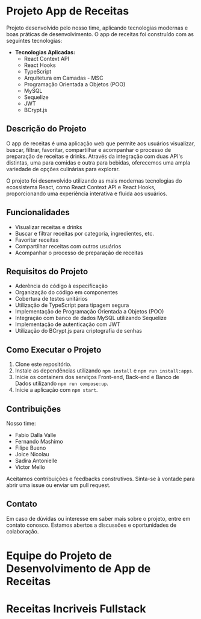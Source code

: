 # Projeto App de Receitas

Projeto desenvolvido pelo nosso time, aplicando tecnologias modernas e boas práticas de desenvolvimento. O app de receitas foi construído com as seguintes tecnologias:

- **Tecnologias Aplicadas:**
  - React Context API
  - React Hooks
  - TypeScript
  - Arquitetura em Camadas - MSC
  - Programação Orientada a Objetos (POO)
  - MySQL
  - Sequelize
  - JWT
  - BCrypt.js

## Descrição do Projeto

O app de receitas é uma aplicação web que permite aos usuários visualizar, buscar, filtrar, favoritar, compartilhar e acompanhar o processo de preparação de receitas e drinks. Através da integração com duas API's distintas, uma para comidas e outra para bebidas, oferecemos uma ampla variedade de opções culinárias para explorar.

O projeto foi desenvolvido utilizando as mais modernas tecnologias do ecossistema React, como React Context API e React Hooks, proporcionando uma experiência interativa e fluida aos usuários.

## Funcionalidades

- Visualizar receitas e drinks
- Buscar e filtrar receitas por categoria, ingredientes, etc.
- Favoritar receitas
- Compartilhar receitas com outros usuários
- Acompanhar o processo de preparação de receitas

## Requisitos do Projeto

- Aderência do código à especificação
- Organização do código em componentes
- Cobertura de testes unitários
- Utilização de TypeScript para tipagem segura
- Implementação de Programação Orientada a Objetos (POO)
- Integração com banco de dados MySQL utilizando Sequelize
- Implementação de autenticação com JWT
- Utilização do BCrypt.js para criptografia de senhas

## Como Executar o Projeto

1. Clone este repositório.
2. Instale as dependências utilizando `npm install` e `npm run install:apps`.
3. Inicie os containers dos serviços Front-end, Back-end e Banco de Dados utilizando `npm run compose:up`.
5. Inicie a aplicação com `npm start`.

## Contribuições

Nosso time:
- Fabio Dalla Valle
- Fernando Mashimo
- Filipe Bueno
- Joice Nicolau
- Sadira Antonielle
- Victor Mello

Aceitamos contribuições e feedbacks construtivos. Sinta-se à vontade para abrir uma issue ou enviar um pull request.

## Contato

Em caso de dúvidas ou interesse em saber mais sobre o projeto, entre em contato conosco. Estamos abertos a discussões e oportunidades de colaboração.

**Equipe do Projeto de Desenvolvimento de App de Receitas**
=======
# Receitas Incriveis Fullstack

